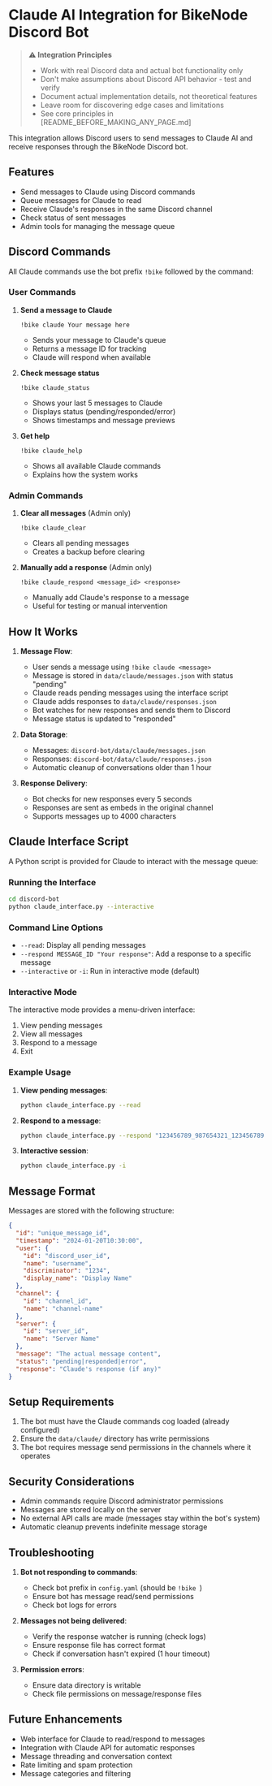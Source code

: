 # Claude AI Integration for BikeNode Discord Bot

> **⚠️ Integration Principles**
> - Work with real Discord data and actual bot functionality only
> - Don't make assumptions about Discord API behavior - test and verify
> - Document actual implementation details, not theoretical features
> - Leave room for discovering edge cases and limitations
> - See core principles in [README_BEFORE_MAKING_ANY_PAGE.md]

This integration allows Discord users to send messages to Claude AI and receive responses through the BikeNode Discord bot.

## Features

- Send messages to Claude using Discord commands
- Queue messages for Claude to read
- Receive Claude's responses in the same Discord channel
- Check status of sent messages
- Admin tools for managing the message queue

## Discord Commands

All Claude commands use the bot prefix `!bike` followed by the command:

### User Commands

1. **Send a message to Claude**
   ```
   !bike claude Your message here
   ```
   - Sends your message to Claude's queue
   - Returns a message ID for tracking
   - Claude will respond when available

2. **Check message status**
   ```
   !bike claude_status
   ```
   - Shows your last 5 messages to Claude
   - Displays status (pending/responded/error)
   - Shows timestamps and message previews

3. **Get help**
   ```
   !bike claude_help
   ```
   - Shows all available Claude commands
   - Explains how the system works

### Admin Commands

1. **Clear all messages** (Admin only)
   ```
   !bike claude_clear
   ```
   - Clears all pending messages
   - Creates a backup before clearing

2. **Manually add a response** (Admin only)
   ```
   !bike claude_respond <message_id> <response>
   ```
   - Manually add Claude's response to a message
   - Useful for testing or manual intervention

## How It Works

1. **Message Flow**:
   - User sends a message using `!bike claude <message>`
   - Message is stored in `data/claude/messages.json` with status "pending"
   - Claude reads pending messages using the interface script
   - Claude adds responses to `data/claude/responses.json`
   - Bot watches for new responses and sends them to Discord
   - Message status is updated to "responded"

2. **Data Storage**:
   - Messages: `discord-bot/data/claude/messages.json`
   - Responses: `discord-bot/data/claude/responses.json`
   - Automatic cleanup of conversations older than 1 hour

3. **Response Delivery**:
   - Bot checks for new responses every 5 seconds
   - Responses are sent as embeds in the original channel
   - Supports messages up to 4000 characters

## Claude Interface Script

A Python script is provided for Claude to interact with the message queue:

### Running the Interface

```bash
cd discord-bot
python claude_interface.py --interactive
```

### Command Line Options

- `--read`: Display all pending messages
- `--respond MESSAGE_ID "Your response"`: Add a response to a specific message
- `--interactive` or `-i`: Run in interactive mode (default)

### Interactive Mode

The interactive mode provides a menu-driven interface:
1. View pending messages
2. View all messages
3. Respond to a message
4. Exit

### Example Usage

1. **View pending messages**:
   ```bash
   python claude_interface.py --read
   ```

2. **Respond to a message**:
   ```bash
   python claude_interface.py --respond "123456789_987654321_1234567890" "Hello! This is Claude's response."
   ```

3. **Interactive session**:
   ```bash
   python claude_interface.py -i
   ```

## Message Format

Messages are stored with the following structure:

```json
{
  "id": "unique_message_id",
  "timestamp": "2024-01-20T10:30:00",
  "user": {
    "id": "discord_user_id",
    "name": "username",
    "discriminator": "1234",
    "display_name": "Display Name"
  },
  "channel": {
    "id": "channel_id",
    "name": "channel-name"
  },
  "server": {
    "id": "server_id",
    "name": "Server Name"
  },
  "message": "The actual message content",
  "status": "pending|responded|error",
  "response": "Claude's response (if any)"
}
```

## Setup Requirements

1. The bot must have the Claude commands cog loaded (already configured)
2. Ensure the `data/claude/` directory has write permissions
3. The bot requires message send permissions in the channels where it operates

## Security Considerations

- Admin commands require Discord administrator permissions
- Messages are stored locally on the server
- No external API calls are made (messages stay within the bot's system)
- Automatic cleanup prevents indefinite message storage

## Troubleshooting

1. **Bot not responding to commands**:
   - Check bot prefix in `config.yaml` (should be `!bike `)
   - Ensure bot has message read/send permissions
   - Check bot logs for errors

2. **Messages not being delivered**:
   - Verify the response watcher is running (check logs)
   - Ensure response file has correct format
   - Check if conversation hasn't expired (1 hour timeout)

3. **Permission errors**:
   - Ensure data directory is writable
   - Check file permissions on message/response files

## Future Enhancements

- Web interface for Claude to read/respond to messages
- Integration with Claude API for automatic responses
- Message threading and conversation context
- Rate limiting and spam protection
- Message categories and filtering